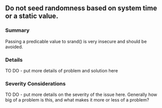 ## Do not seed randomness based on system time or a static value.

### Summary
Passing a predicable value to srand() is very insecure and should be avoided.

### Details
TO DO - put more details of problem and solution here

### Severity Considerations
TO DO - put more details on the severity of the issue here.  Generally how big of a problem is this, and what makes it more or less of a problem?

